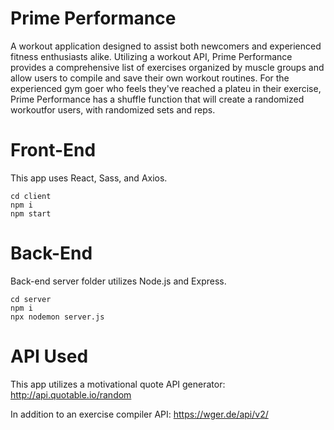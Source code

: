 
# Prime Performance

A workout application designed to assist 
both newcomers and experienced fitness enthusiasts 
alike. Utilizing a workout API, Prime Performance 
provides a comprehensive list of exercises organized 
by muscle groups and allow users to compile and save 
their own workout routines. For the experienced 
gym goer who feels they've reached a plateu in
their exercise, Prime Performance has a shuffle
function that will create a randomized workoutfor 
users, with randomized sets and reps. 

# Front-End 
This app uses React, Sass, and Axios. 
``` 
cd client
npm i 
npm start
```
# Back-End 
Back-end server folder utilizes Node.js and Express.
```
cd server
npm i
npx nodemon server.js
``` 
# API Used
This app utilizes a motivational quote API generator:
http://api.quotable.io/random

In addition to an exercise compiler API:
https://wger.de/api/v2/
